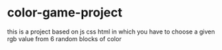 # color-game-project
this is a project based on js css html in which you have to choose a given rgb value from 6 random blocks of color
